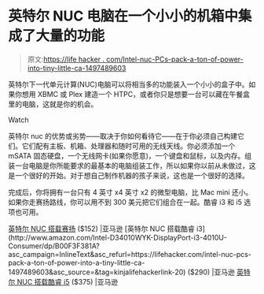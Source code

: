 # 英特尔 NUC 电脑在一个小小的机箱中集成了大量的功能

> 原文:[https://life hacker . com/Intel-nuc-PCs-pack-a-ton-of-power-into-tiny-little-ca-1497489603](https://lifehacker.com/intel-nuc-pcs-pack-a-ton-of-power-into-a-tiny-little-ca-1497489603)

英特尔下一代单元计算(NUC)电脑可以将相当多的功能装入一个小小的盒子中。如果你想用 XBMC 或 Plex 建造一个 HTPC，或者你只是想要一台可以藏在午餐盒里的电脑，这就是你的机会。

Watch

英特尔 nuc 的优势或劣势——取决于你如何看待它——在于你必须自己构建它们。它们配有主板、机箱、处理器和随时可用的无线天线。你必须添加一个 mSATA 固态硬盘，一个无线网卡(如果你愿意)，一个键盘和鼠标，以及内存。组装一台电脑是你所能要求的最基本的电脑组装工作，所以如果你以前从未做过，这是一个很好的开始。对于想自己制作机器的孩子来说，这也是一个很好的选择。

完成后，你将拥有一台只有 4 英寸 x4 英寸 x2 的微型电脑，比 Mac mini 还小。如果你走赛扬路线，你可以用不到 300 美元把它们组合在一起。酷睿 i3 和 i5 选项也可用。

[英特尔 NUC 搭载赛扬](https://www.amazon.com/dp/B00B7I8HZ4?asc_campaign=InlineText&asc_refurl=https://lifehacker.com/intel-nuc-pcs-pack-a-ton-of-power-into-a-tiny-little-ca-1497489603&asc_source=&linkCode=ogi&psc=1&smid=A3T0VW7ENMTTKA&tag=kinjalifehackerlink-20&th=1) ($152) |亚马逊
[英特尔 NUC 搭载酷睿 i3](http://www.amazon.com/Intel-D34010WYK-DisplayPort-i3-4010U-Consumer/dp/B00F3F381A?asc_campaign=InlineText&asc_refurl=https://lifehacker.com/intel-nuc-pcs-pack-a-ton-of-power-into-a-tiny-little-ca-1497489603&asc_source=&tag=kinjalifehackerlink-20) ($290) |亚马逊
[英特尔 NUC 搭载酷睿 i5](http://www.amazon.com/Intel-D54250WYK1-i5-4250U-Processor-Power/dp/B00H3YT8CC?asc_campaign=InlineText&asc_refurl=https://lifehacker.com/intel-nuc-pcs-pack-a-ton-of-power-into-a-tiny-little-ca-1497489603&asc_source=&tag=kinjalifehackerlink-20) ($375) |亚马逊